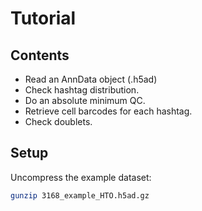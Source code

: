 # Tutorial

## Contents

- Read an AnnData object (.h5ad)
- Check hashtag distribution.
- Do an absolute minimum QC.
- Retrieve cell barcodes for each hashtag.
- Check doublets.

## Setup

Uncompress the example dataset:

```bash
gunzip 3168_example_HTO.h5ad.gz
```
